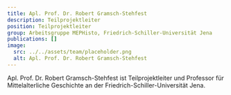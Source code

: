 ```yaml
---
title: Apl. Prof. Dr. Robert Gramsch-Stehfest
description: Teilprojektleiter
position: Teilprojektleiter
group: Arbeitsgruppe MEPHisto, Friedrich-Schiller-Universität Jena
publications: []
image:
  src: ../../assets/team/placeholder.png
  alt: Apl. Prof. Dr. Robert Gramsch-Stehfest
---
```


Apl. Prof. Dr. Robert Gramsch-Stehfest ist Teilprojektleiter und Professor für Mittelalterliche Geschichte an der Friedrich-Schiller-Universität Jena.
